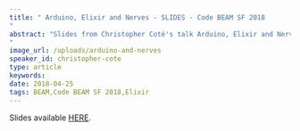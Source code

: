 ```yaml
---
title: " Arduino, Elixir and Nerves - SLIDES - Code BEAM SF 2018
"
abstract: "Slides from Christopher Coté's talk Arduino, Elixir and Nerves: A deep dive into the Firmata protocol - Code BEAM SF 2018
"
image_url: /uploads/arduino-and-nerves
speaker_id: christopher-cote
type: article
keywords: 
date: 2018-04-25
tags: BEAM,Code BEAM SF 2018,Elixir
---
```

Slides available <a href="/uploads/media/default/0001/01/839a65a37b39f9aebfbee011801e0b55457a81e4.pdf" target="_blank">HERE</a>.
